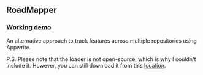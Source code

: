 ## RoadMapper

### [Working demo](https://appwrite-features.pages.dev/)

An alternative approach to track features across multiple repositories using Appwrite.

P.S. Please note that the loader is not open-source, which is why I couldn't include it. 
However, you can still download it from this [location](https://www.flaticon.com/free-animated-icon/hard-drive_9872487?term=cloud&page=1&position=6&origin=search&related_id=9872487).